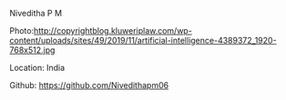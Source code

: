 Niveditha P M

Photo:http://copyrightblog.kluweriplaw.com/wp-content/uploads/sites/49/2019/11/artificial-intelligence-4389372_1920-768x512.jpg

Location: India

Github: https://github.com/Nivedithapm06
